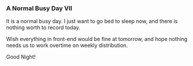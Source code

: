 ### A Normal Busy Day VII
It is a normal busy day. I just want to go bed to sleep now, and there is nothing worth to record today.

Wish everything in front-end would be fine at tomorrow, and hope nothing needs us to work overtime on weekly distribution.

Good Night!

